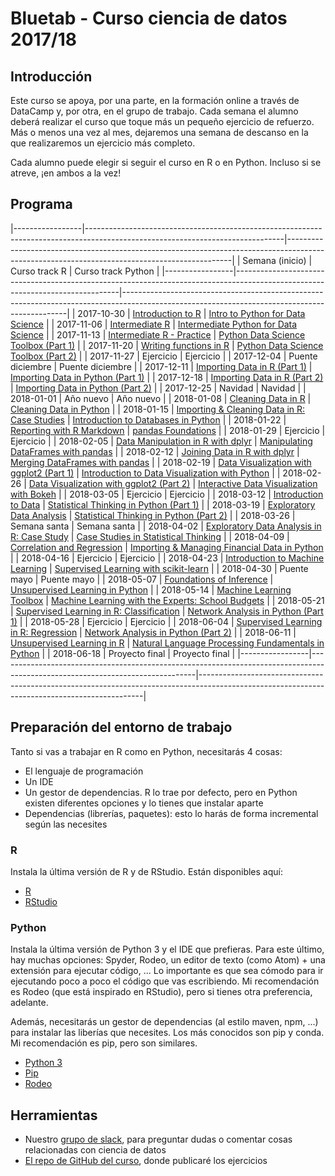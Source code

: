 # Bluetab - Curso ciencia de datos 2017/18

## Introducción

Este curso se apoya, por una parte, en la formación online a través de DataCamp y, por otra, en el grupo de trabajo. Cada semana el alumno deberá realizar el curso que toque más un pequeño ejercicio de refuerzo. Más o menos una vez al mes, dejaremos una semana de descanso en la que realizaremos un ejercicio más completo.

Cada alumno puede elegir si seguir el curso en R o en Python. Incluso si se atreve, ¡en ambos a la vez!

## Programa

|-----------------|-------------------------------------------------------------------------------------------------------------------------------|----------------------------------------------------------------------------------------------------------------------------------------------|
| Semana (inicio) | Curso track R                                                                                                                 | Curso track Python                                                                                                                           |
|-----------------|-------------------------------------------------------------------------------------------------------------------------------|----------------------------------------------------------------------------------------------------------------------------------------------|
| 2017-10-30      | [Introduction to R](https://www.datacamp.com/courses/free-introduction-to-r)                                                  | [Intro to Python for Data Science](https://www.datacamp.com/courses/intro-to-python-for-data-science)                                        |
| 2017-11-06      | [Intermediate R](https://www.datacamp.com/courses/intermediate-r)                                                             | [Intermediate Python for Data Science](https://www.datacamp.com/courses/intermediate-python-for-data-science)                                |
| 2017-11-13      | [Intermediate R - Practice](https://www.datacamp.com/courses/intermediate-r-practice)                                         | [Python Data Science Toolbox (Part 1)](https://www.datacamp.com/courses/python-data-science-toolbox-part-1)                                  |
| 2017-11-20      | [Writing functions in R](https://www.datacamp.com/courses/writing-functions-in-r)                                             | [Python Data Science Toolbox (Part 2)](https://www.datacamp.com/courses/python-data-science-toolbox-part-2)                                  |
| 2017-11-27      | Ejercicio                                                                                                                     | Ejercicio                                                                                                                                    |
| 2017-12-04      | Puente diciembre                                                                                                              | Puente diciembre                                                                                                                             |
| 2017-12-11      | [Importing Data in R (Part 1)](https://www.datacamp.com/courses/importing-data-in-r-part-1)                                   | [Importing Data in Python (Part 1)](https://www.datacamp.com/courses/importing-data-in-python-part-1)                                        |
| 2017-12-18      | [Importing Data in R (Part 2)](https://www.datacamp.com/courses/importing-data-in-r-part-2)                                   | [Importing Data in Python (Part 2)](https://www.datacamp.com/courses/importing-data-in-python-part-2)                                        |
| 2017-12-25      | Navidad                                                                                                                       | Navidad                                                                                                                                      |
| 2018-01-01      | Año nuevo                                                                                                                     | Año nuevo                                                                                                                                    |
| 2018-01-08      | [Cleaning Data in R](https://www.datacamp.com/courses/cleaning-data-in-r)                                                     | [Cleaning Data in Python](https://www.datacamp.com/courses/cleaning-data-in-python)                                                          |
| 2018-01-15      | [Importing & Cleaning Data in R: Case Studies](https://www.datacamp.com/courses/importing-cleaning-data-in-r-case-studies)    | [Introduction to Databases in Python](https://www.datacamp.com/courses/introduction-to-relational-databases-in-python)                       |
| 2018-01-22      | [Reporting with R Markdown](https://www.datacamp.com/courses/reporting-with-r-markdown)                                       | [pandas Foundations](https://www.datacamp.com/courses/pandas-foundations)                                                                    |
| 2018-01-29      | Ejercicio                                                                                                                     | Ejercicio                                                                                                                                    |
| 2018-02-05      | [Data Manipulation in R with dplyr](https://www.datacamp.com/courses/dplyr-data-manipulation-r-tutorial)                      | [Manipulating DataFrames with pandas](https://www.datacamp.com/courses/manipulating-dataframes-with-pandas)                                  |
| 2018-02-12      | [Joining Data in R with dplyr](https://www.datacamp.com/courses/joining-data-in-r-with-dplyr)                                 | [Merging DataFrames with pandas](https://www.datacamp.com/courses/merging-dataframes-with-pandas)                                            |
| 2018-02-19      | [Data Visualization with ggplot2 (Part 1)](https://www.datacamp.com/courses/data-visualization-with-ggplot2-1)                | [Introduction to Data Visualization with Python](https://www.datacamp.com/courses/introduction-to-data-visualization-with-python)            |
| 2018-02-26      | [Data Visualization with ggplot2 (Part 2)](https://www.datacamp.com/courses/data-visualization-with-ggplot2-2)                | [Interactive Data Visualization with Bokeh](https://www.datacamp.com/courses/interactive-data-visualization-with-bokeh)                      |
| 2018-03-05      | Ejercicio                                                                                                                     | Ejercicio                                                                                                                                    |
| 2018-03-12      | [Introduction to Data](https://www.datacamp.com/courses/introduction-to-data)                                                 | [Statistical Thinking in Python (Part 1)](https://www.datacamp.com/courses/statistical-thinking-in-python-part-1)                            |
| 2018-03-19      | [Exploratory Data Analysis](https://www.datacamp.com/courses/exploratory-data-analysis)                                       | [Statistical Thinking in Python (Part 2)](https://www.datacamp.com/courses/statistical-thinking-in-python-part-2)                            |
| 2018-03-26      | Semana santa                                                                                                                  | Semana santa                                                                                                                                 |
| 2018-04-02      | [Exploratory Data Analysis in R: Case Study](https://www.datacamp.com/courses/exploratory-data-analysis-in-r-case-study)      | [Case Studies in Statistical Thinking](https://www.datacamp.com/courses/case-studies-in-statistical-thinking)                                |
| 2018-04-09      | [Correlation and Regression](https://www.datacamp.com/courses/correlation-and-regression)                                     | [Importing & Managing Financial Data in Python](https://www.datacamp.com/courses/importing-managing-financial-data-in-python)                |
| 2018-04-16      | Ejercicio                                                                                                                     | Ejercicio                                                                                                                                    |
| 2018-04-23      | [Introduction to Machine Learning](https://www.datacamp.com/courses/introduction-to-machine-learning-with-r)                  | [Supervised Learning with scikit-learn](https://www.datacamp.com/courses/supervised-learning-with-scikit-learn)                              |
| 2018-04-30      | Puente mayo                                                                                                                   | Puente mayo                                                                                                                                  |
| 2018-05-07      | [Foundations of Inference](https://www.datacamp.com/courses/foundations-of-inference)                                         | [Unsupervised Learning in Python](https://www.datacamp.com/courses/unsupervised-learning-in-python)                                          |
| 2018-05-14      | [Machine Learning Toolbox](https://www.datacamp.com/courses/machine-learning-toolbox)                                         | [Machine Learning with the Experts: School Budgets](https://www.datacamp.com/courses/machine-learning-with-the-experts-school-budgets)       |
| 2018-05-21      | [Supervised Learning in R: Classification](https://www.datacamp.com/courses/supervised-learning-in-r-classification)          | [Network Analysis in Python (Part 1)](https://www.datacamp.com/courses/network-analysis-in-python-part-1)                                    |
| 2018-05-28      | Ejercicio                                                                                                                     | Ejercicio                                                                                                                                    |
| 2018-06-04      | [Supervised Learning in R: Regression](https://www.datacamp.com/courses/supervised-learning-in-r-regression)                  | [Network Analysis in Python (Part 2)](https://www.datacamp.com/courses/network-analysis-in-python-part-2)                                    |
| 2018-06-11      | [Unsupervised Learning in R](https://www.datacamp.com/courses/unsupervised-learning-in-r)                                     | [Natural Language Processing Fundamentals in Python](https://www.datacamp.com/courses/natural-language-processing-fundamentals-in-python)    |
| 2018-06-18      | Proyecto final                                                                                                                | Proyecto final                                                                                                                               |
|-----------------|-------------------------------------------------------------------------------------------------------------------------------|----------------------------------------------------------------------------------------------------------------------------------------------|

## Preparación del entorno de trabajo

Tanto si vas a trabajar en R como en Python, necesitarás 4 cosas:

* El lenguaje de programación
* Un IDE
* Un gestor de dependencias. R lo trae por defecto, pero en Python existen diferentes opciones y lo tienes que instalar aparte
* Dependencias (librerías, paquetes): esto lo harás de forma incremental según las necesites

### R

Instala la última versión de R y de RStudio. Están disponibles aquí:

* [R](https://cran.r-project.org/)
* [RStudio](https://www.rstudio.com/products/rstudio/download/)

### Python

Instala la última versión de Python 3 y el IDE que prefieras. Para este último, hay muchas opciones: Spyder, Rodeo, un editor de texto (como Atom) + una extensión para ejecutar código, ... Lo importante es que sea cómodo para ir ejecutando poco a poco el código que vas escribiendo. Mi recomendación es Rodeo (que está inspirado en RStudio), pero si tienes otra preferencia, adelante.

Además, necesitarás un gestor de dependencias (al estilo maven, npm, ...) para instalar las liberías que necesites. Los más conocidos son pip y conda. Mi recomendación es pip, pero son similares.

* [Python 3](https://www.python.org/downloads/)
* [Pip](https://pip.pypa.io/en/stable/installing/)
* [Rodeo](http://rodeo.yhat.com/docs/)


## Herramientas

* Nuestro [grupo de slack](https://bluetab-data-science.slack.com), para preguntar dudas o comentar cosas relacionadas con ciencia de datos
* [El repo de GitHub del curso](https://github.com/koldLight/bluetab-data-science-2017), donde publicaré los ejercicios